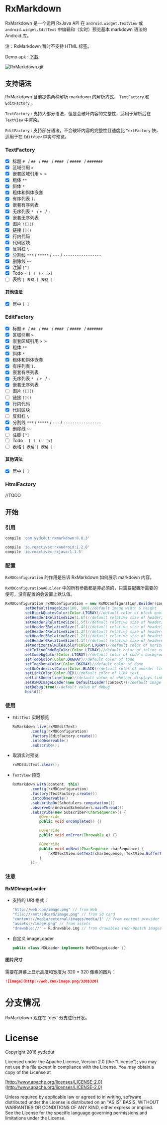 # RxMarkdown

RxMarkdown 是一个运用 RxJava API 在 `android.widget.TextView` 或 `android.widget.EditText` 中编辑和（实时）预览基本 markdown 语法的 Android 库。 

注：RxMarkdown 暂时不支持 HTML 标签。

Demo apk : [下载](https://github.com/yydcdut/RxMarkdown/blob/master/apk/demo.apk?raw=true)

![RxMarkdown.gif](http://7xs03u.com1.z0.glb.clouddn.com/rxmarkdown.gif)

## 支持语法

RxMarkdown 目前提供两种解析 markdown 的解析方式， `TextFactory` 和 `EditFactory` 。

`TextFactory` : 支持大部分语法，但是会破坏内容的完整性，适用于解析后在 `TextView` 中渲染。

`EditFactory` : 支持部分语法，不会破坏内容的完整性且速度比 `TextFactory` 快，适用于在 `EditView` 中实时预览。

### TextFactory

- [x] 标题 `# ` / `## ` / `### ` / `#### ` / `##### ` / `####### `
- [x] 区域引用 `> `
- [x] 嵌套区域引用 `> > `
- [x] 粗体 `**`
- [x] 斜体 `*`
- [x] 粗体和斜体嵌套
- [x] 有序列表 `1. `
- [x] 嵌套有序列表 
- [x] 无序列表 `* ` /  `+ ` / `- `
- [x] 嵌套无序列表
- [x] 图片 `![]()`
- [x] 链接 `[]()`
- [x] 行内代码 
- [x] 代码区块 
- [x] 反斜杠 `\`
- [x] 分割线 `***` / `*****` / `---` / `-----------------`
- [x] 删除线 `~~`
- [x] 注脚 `[^]`
- [x] Todo `- [ ] ` / `- [x]`
- [ ] 表格 `| 表格 | 表格 |`

#### 其他语法

- [x] 居中 `[ ]`


### EditFactory

- [x] 标题 `# ` / `## ` / `### ` / `#### ` / `##### ` / `####### `
- [x] 区域引用 `> `
- [x] 嵌套区域引用 `> > `
- [x] 粗体 `**`
- [x] 斜体 `*`
- [x] 粗体和斜体嵌套
- [x] 有序列表 `1. `
- [x] 嵌套有序列表 
- [x] 无序列表 `* ` /  `+ ` / `- `
- [x] 嵌套无序列表
- [ ] 图片 `![]()`
- [ ] 链接 `[]()`
- [x] 行内代码 
- [x] 代码区块 
- [ ] 反斜杠 `\`
- [x] 分割线 `***` / `*****` / `---` / `-----------------`
- [x] 删除线 `~~`
- [ ] 注脚 `[^]`
- [ ] Todo `- [ ] ` / `- [x]`
- [ ] 表格 `| 表格 | 表格 |`

#### 其他语法

- [x] 居中 `[ ]`

### HtmlFactory

//TODO

## 开始

### 引用

```groovy
compile 'com.yydcdut:rxmarkdown:0.0.3'

compile 'io.reactivex:rxandroid:1.2.0'
compile 'io.reactivex:rxjava:1.1.5'
```

### 配置

`RxMDConfiguration` 的作用是告诉 RxMarkdown 如何展示 markdown 内容。

`RxMDConfiguration#Builder` 中的所有参数都是非必须的，只需要配置所需要的便可，没有配置的会设置上默认值。

```java
RxMDConfiguration rxMDConfiguration = new RxMDConfiguration.Builder(context)
        .setDefaultImageSize(100, 100)//default image width & height
        .setBlockQuotesColor(Color.LTGRAY)//default color of block quotes
        .setHeader1RelativeSize(1.6f)//default relative size of header1
        .setHeader2RelativeSize(1.5f)//default relative size of header2
        .setHeader3RelativeSize(1.4f)//default relative size of header3
        .setHeader4RelativeSize(1.3f)//default relative size of header4
        .setHeader5RelativeSize(1.2f)//default relative size of header5
        .setHeader6RelativeSize(1.1f)//default relative size of header6
        .setHorizontalRulesColor(Color.LTGRAY)//default color of horizontal rules's background
        .setInlineCodeBgColor(Color.LTGRAY)//default color of inline code's background
        .setCodeBgColor(Color.LTGRAY)//default color of code's background
        .setTodoColor(Color.DKGRAY)//default color of todo
        .setTodoDoneColor(Color.DKGRAY)//default color of done
        .setUnOrderListColor(Color.BLACK)//default color of unorder list
        .setLinkColor(Color.RED)//default color of link text
        .setLinkUnderline(true)//default value of whether displays link underline
        .setRxMDImageLoader(new DefaultLoader(context))//default image loader
        .setDebug(true)//default value of debug
        .build();
```

### 使用

* `EditText` 实时预览

  ```java
  RxMarkdown.live(rxMDEditText)
          .config(rxMDConfiguration)
          .factory(EditFactory.create())
          .intoObservable()
          .subscribe();
  ```

* 取消实时预览

  ```java
  rxMDEditText.clear();
  ```

* `TextView` 预览

  ```java
  RxMarkdown.with(content, this)
          .config(rxMDConfiguration)
          .factory(TextFactory.create())
          .intoObservable()
          .subscribeOn(Schedulers.computation())
          .observeOn(AndroidSchedulers.mainThread())
          .subscribe(new Subscriber<CharSequence>() {
              @Override
              public void onCompleted() {}

              @Override
              public void onError(Throwable e) {}

              @Override
              public void onNext(CharSequence charSequence) {
                  rxMDTextView.setText(charSequence, TextView.BufferType.SPANNABLE);
              }
          });
  ```

### 注意

#### RxMDImageLoader

* 支持的 URI 格式：

  ```c
  "http://web.com/image.png" // from Web
  "file:///mnt/sdcard/image.png" // from SD card
  "content://media/external/images/media/1" // from content provider
  "assets://image.png" // from assets
  "drawable://" + R.drawable.img // from drawables (non-9patch images)
  ```

* 自定义 imageLoader

  ```java
  public class MDLoader implements RxMDImageLoader {}
  ```

#### 图片尺寸

需要在屏幕上显示高度和宽度为 320 * 320 像素的图片：

```markdown
![image](http://web.com/image.png/320$320)
```

# 分支情况

RxMarkdown 现在在 'dev' 分支进行开发。

# License

Copyright 2016 yydcdut

Licensed under the Apache License, Version 2.0 (the "License"); you may not use this file except in compliance with the License. You may obtain a copy of the License at

[http://www.apache.org/licenses/LICENSE-2.0](http://www.apache.org/licenses/LICENSE-2.0)

Unless required by applicable law or agreed to in writing, software distributed under the License is distributed on an "AS IS" BASIS, WITHOUT WARRANTIES OR CONDITIONS OF ANY KIND, either express or implied. See the License for the specific language governing permissions and limitations under the License.